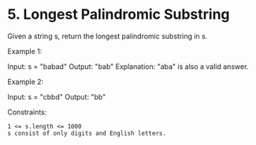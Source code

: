 # 5. Longest Palindromic Substring


Given a string s, return the longest
palindromic
substring
in s.



Example 1:

Input: s = "babad"
Output: "bab"
Explanation: "aba" is also a valid answer.

Example 2:

Input: s = "cbbd"
Output: "bb"



Constraints:

    1 <= s.length <= 1000
    s consist of only digits and English letters.

